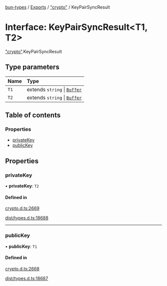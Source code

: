 [bun-types](https://github.com/oven-sh/bun-types/blob/master/api-docs/README.md) / [Exports](https://github.com/oven-sh/bun-types/blob/master/api-docs/modules.md) / ["crypto"](https://github.com/oven-sh/bun-types/blob/master/api-docs/modules/crypto_.md) / KeyPairSyncResult

# Interface: KeyPairSyncResult<T1, T2\>

["crypto"](https://github.com/oven-sh/bun-types/blob/master/api-docs/modules/crypto_.md).KeyPairSyncResult

## Type parameters

| Name | Type |
| :------ | :------ |
| `T1` | extends `string` \| [`Buffer`](https://github.com/oven-sh/bun-types/blob/master/api-docs/modules/buffer_.md#buffer) |
| `T2` | extends `string` \| [`Buffer`](https://github.com/oven-sh/bun-types/blob/master/api-docs/modules/buffer_.md#buffer) |

## Table of contents

### Properties

- [privateKey](https://github.com/oven-sh/bun-types/blob/master/api-docs/interfaces/crypto_.KeyPairSyncResult.md#privatekey)
- [publicKey](https://github.com/oven-sh/bun-types/blob/master/api-docs/interfaces/crypto_.KeyPairSyncResult.md#publickey)

## Properties

### privateKey

• **privateKey**: `T2`

#### Defined in

[crypto.d.ts:2669](https://github.com/valgaze/bun-types/blob/6f8dbf8/crypto.d.ts#L2669)

[dist/types.d.ts:18688](https://github.com/valgaze/bun-types/blob/6f8dbf8/dist/types.d.ts#L18688)

___

### publicKey

• **publicKey**: `T1`

#### Defined in

[crypto.d.ts:2668](https://github.com/valgaze/bun-types/blob/6f8dbf8/crypto.d.ts#L2668)

[dist/types.d.ts:18687](https://github.com/valgaze/bun-types/blob/6f8dbf8/dist/types.d.ts#L18687)
